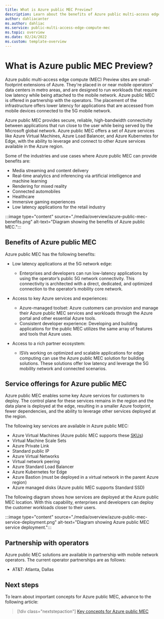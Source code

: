 ```yaml
---
title: What is Azure public MEC Preview?
description: Learn about the benefits of Azure public multi-access edge compute (MEC) and how it works.
author: dahliacanter
ms.author: dahliac
ms.service: public-multi-access-edge-compute-mec
ms.topic: overview
ms.date: 02/24/2022
ms.custom: template-overview
---
```


# What is Azure public MEC Preview?

Azure public multi-access edge compute (MEC) Preview sites are small-footprint extensions of Azure. They're placed in or near mobile operators' data centers in metro areas, and are designed to run workloads that require low latency while being attached to the mobile network.  Azure public MEC is offered in partnership with the operators. The placement of the infrastructure offers lower latency for applications that are accessed from mobile devices connected to the 5G mobile network.

Azure public MEC provides secure, reliable, high-bandwidth connectivity between applications that run close to the user while being served by the Microsoft global network. Azure public MEC offers a set of Azure services like Azure Virtual Machines, Azure Load Balancer, and Azure Kubernetes for Edge, with the ability to leverage and connect to other Azure services available in the Azure region.

Some of the industries and use cases where Azure public MEC can provide benefits are:

- Media streaming and content delivery
- Real-time analytics and inferencing via artificial intelligence and machine learning
- Rendering for mixed reality
- Connected automobiles
- Healthcare
- Immersive gaming experiences
- Low latency applications for the retail industry

:::image type="content" source="./media/overview/azure-public-mec-benefits.png" alt-text="Diagram showing the benefits of Azure public MEC.":::

## Benefits of Azure public MEC

Azure public MEC has the following benefits:

- Low latency applications at the 5G network edge:
  
  - Enterprises and developers can run low-latency applications by using the operator’s public 5G network connectivity. This connectivity is architected with a direct, dedicated, and optimized connection to the operator’s mobility core network.

- Access to key Azure services and experiences:
  - Azure-managed toolset: Azure customers can provision and manage their Azure public MEC services and workloads through the Azure portal and other essential Azure tools.
  - Consistent developer experience: Developing and building applications for the public MEC utilizes the same array of features and tools that Azure uses.

- Access to a rich partner ecosystem:
  - ISVs working on optimized and scalable applications for edge computing can use the Azure public MEC solution for building solutions. These solutions offer low latency and leverage the 5G mobility network and connected scenarios.

## Service offerings for Azure public MEC

Azure public MEC enables some key Azure services for customers to deploy. The control plane for these services remains in the region and the data plane is deployed at the edge, resulting in a smaller Azure footprint, fewer dependencies, and the ability to leverage other services deployed at the region.  

The following key services are available in Azure public MEC:

- Azure Virtual Machines (Azure public MEC supports these [SKUs](key-concepts.md#azure-virtual-machines))
- Virtual Machine Scale Sets
- Azure Private Link
- Standard public IP
- Azure Virtual Networks
- Virtual network peering
- Azure Standard Load Balancer
- Azure Kubernetes for Edge
- Azure Bastion (must be deployed in a virtual network in the parent Azure region)
- Azure managed disks (Azure public MEC supports Standard SSD)

The following diagram shows how services are deployed at the Azure public MEC location. With this capability, enterprises and developers can deploy the customer workloads closer to their users.

:::image type="content" source="./media/overview/azure-public-mec-service-deployment.png" alt-text="Diagram showing Azure public MEC service deployment.":::  

## Partnership with operators

Azure public MEC solutions are available in partnership with mobile network operators. The current operator partnerships are as follows:

- AT&T: Atlanta, Dallas

## Next steps

To learn about important concepts for Azure public MEC, advance to the following article:

> [!div class="nextstepaction"]
> [Key concepts for Azure public MEC](key-concepts.md)
